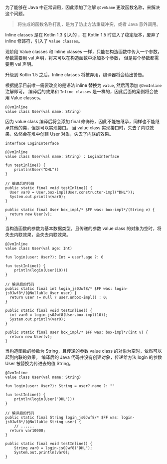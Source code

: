 
为了能够在 Java 中正常调用，因此添加了注解 `@JvmName` 更改函数名称，来解决这个问题。

>将生成的函数名称打乱，是为了防止方法重载冲突，或者 Java 意外调用。

Inline classes 是在 Kotlin 1.3 引入的 ，在 Kotlin 1.5 时进入了稳定版本，废弃了 inline 修饰符，引入了 `Value classes`。

现阶段 Value classes  和 Inline classes 一样，只能在构造函数中传入一个参数，参数需要用 val 声明，将来可以在构造函数中添加多个参数，
但是每个参数都需要用  val 声明。

升级到 Kotlin 1.5 之后，Inline classes 将被弃用，编译器将会给出警告。

根据提示目前唯一需要改变的是语法 inline 替换为 `value`, 然后再添加 `@JvmInline` 注解即可。
编译后的效果和 `Inline classes` 是一样的，因此后面的案例将会使用 Value classes。

```
@JvmInline
value class User(val name: String)
```

因为 value class 编译后将会添加 final 修饰符，因此不能被继承，同样也不能继承其他的类，但是可以实现接口。
当 value class 实现接口时，失去了内联效果，依然会在堆中创建 User 对象，失去了内联的效果。

```
interface LoginInterface

@JvmInline
value class User(val name: String) : LoginInterface

fun testInline() {
    println(User("DHL"))
}

// 编译后的代码
public static final void testInline() {
  User var0 = User.box-impl(User.constructor-impl("DHL"));
  System.out.println(var0);
}

public static final User box_impl/* $FF was: box-impl*/(String v) {
  return new User(v);
}
```

当构造函数的参数为基本数据类型，且传递的参数 value class 的对象为空时，将失去内联效果，会失去内联效果。

```
@JvmInline
value class User(val age: Int)

fun login(user: User?): Int = user?.age ?: 0

fun testInline() {
    println(login(User(10)))
}

// 编译后的代码
public static final int login_js0Jwf8/* $FF was: login-js0Jwf8*/(@Nullable User user) {
  return user != null ? user.unbox-impl() : 0;
}

public static final void testInline() {
  int var0 = login-js0Jwf8(User.box-impl(10));
  System.out.println(var0);
}

public static final User box_impl/* $FF was: box-impl*/(int v) {
  return new User(v);
}
```

当构造函数的参数为 String，且传递的参数 value class 的对象为空时，依然可以起到内联的效果。
编译后的 Java 代码并没有创建对象，传递给方法 login 的参数 User 被替换为传进去的值 String。

```
@JvmInline
value class User(val name: String)

fun login(user: User?): String = user?.name ?: ""

fun testInline() {
    println(login(User("DHL")))
}

// 编译后的代码
public static final String login_js0Jwf8/* $FF was: login-js0Jwf8*/(@Nullable String user) {
    // ......
  return var10000;
}

public static final void testInline() {
    String var0 = login-js0Jwf8("DHL");
    System.out.println(var0);
}
```





































